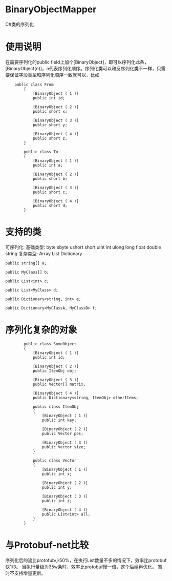 # BinaryObjectMapper
C#类的序列化

# 使用说明
在需要序列化的public field上加个[BinaryObject]，即可以序列化此条，[BinaryObject(n)]，n代表序列化顺序。序列化类可以和反序列化类不一样，只需要保证字段类型和序列化顺序一致就可以，比如

```
	public class From
        {
            [BinaryObject ( 1 )]
            public int id;

            [BinaryObject ( 2 )]
            public short x;

            [BinaryObject ( 3 )]
            public short y;

            [BinaryObject ( 4 )]
            public short z;
        }

        public class To
        {
            [BinaryObject ( 1 )]
            public int a;

            [BinaryObject ( 2 )]
            public short b;

            [BinaryObject ( 3 )]
            public short c;

            [BinaryObject ( 4 )]
            public short d;
        }
```

# 支持的类
可序列化: 
基础类型: byte sbyte ushort short uint int ulong long float double string
复杂类型: Array List Dictionary
```
public string[] a;

public MyClass[] b;

public List<int> c;

public List<MyClass> d;

public Dictionary<string, int> e;

public Dictionary<MyClassA, MyClassB> f;
```

# 序列化复杂的对象
```
        public class SomeObject
        {
            [BinaryObject ( 1 )]
            public int id;

            [BinaryObject ( 2 )]
            public ItemObj obj;

            [BinaryObject ( 3 )]
            public Vector[] matrix;

            [BinaryObject ( 4 )]
            public Dictionary<string, ItemObj> otherItems;

            public class ItemObj
            {
                [BinaryObject ( 1 )]
                public int key;

                [BinaryObject ( 2 )]
                public Vector pos;

                [BinaryObject ( 3 )]
                public Vector size;
            }

            public class Vector
            {
                [BinaryObject ( 1 )]
                public int x;

                [BinaryObject ( 2 )]
                public int y;

                [BinaryObject ( 3 )]
                public int z;

                [BinaryObject ( 4 )]
                public List<int> all;
            }
        }
```

# 与Protobuf-net比较
序列化后的流比protofub小50%，在执行List数量不多的情况下，效率比protobuf快1/3。
当执行量级为35w条时，效率比protobuf慢一倍，这个后续再优化。
暂时不支持增量更新。